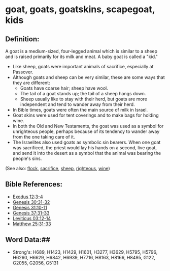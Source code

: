 # goat, goats, goatskins, scapegoat, kids #

## Definition: ##

A goat is a medium-sized, four-legged animal which is similar to a sheep and is raised primarily for its milk and meat. A baby goat is called a "kid."

* Like sheep, goats were important animals of sacrifice, especially at Passover.
* Although goats and sheep can be very similar, these are some ways that they are different:
   * Goats have coarse hair; sheep have wool.
   * The tail of a goat stands up; the tail of a sheep hangs down.
   * Sheep usually like to stay with their herd, but goats are more independent and tend to wander away from their herd.
* In Bible times, goats were often the main source of milk in Israel.
* Goat skins were used for tent coverings and to make bags for holding wine.
* In both the Old and New Testaments, the goat was used as a symbol for unrighteous people, perhaps because of its tendency to wander away from the one taking care of it.
* The Israelites also used goats as symbolic sin bearers. When one goat was sacrificed, the priest would lay his hands on a second, live goat, and send it into the desert as a symbol that the animal was bearing the people's sins.

(See also: [flock](flock.md), [sacrifice](sacrifice.md), [sheep](sheep.md), [righteous](../kt/righteous.md), [wine](wine.md))

## Bible References: ##

* [Exodus 12:3-4](rc://en/tn/help/exo/12/03)
* [Genesis 30:31-32](rc://en/tn/help/gen/30/31)
* [Genesis 31:10-11](rc://en/tn/help/gen/31/10)
* [Genesis 37:31-33](rc://en/tn/help/gen/37/31)
* [Leviticus 03:12-14](rc://en/tn/help/lev/03/12)
* [Matthew 25:31-33](rc://en/tn/help/mat/25/31)

## Word Data:##

* Strong's: H689, H1423, H1429, H1601, H3277, H3629, H5795, H5796, H6260, H6629, H6842, H6939, H7716, H8163, H8166, H8495, G122, G2055, G2056, G5131
